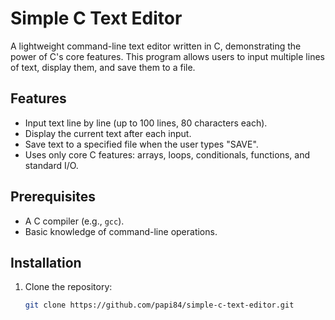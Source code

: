 # Simple C Text Editor

A lightweight command-line text editor written in C, demonstrating the power of C's core features. This program allows users to input multiple lines of text, display them, and save them to a file.

## Features
- Input text line by line (up to 100 lines, 80 characters each).
- Display the current text after each input.
- Save text to a specified file when the user types "SAVE".
- Uses only core C features: arrays, loops, conditionals, functions, and standard I/O.

## Prerequisites
- A C compiler (e.g., `gcc`).
- Basic knowledge of command-line operations.

## Installation
1. Clone the repository:
   ```bash
   git clone https://github.com/papi84/simple-c-text-editor.git
